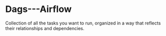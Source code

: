# Dags---Airflow
Collection of all the tasks you want to run, organized in a way that reflects their relationships and dependencies.
